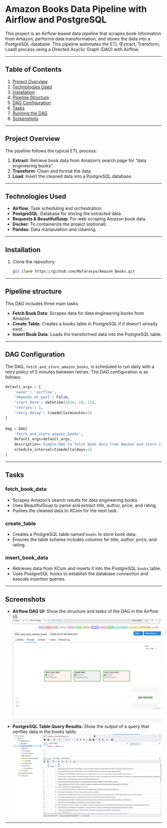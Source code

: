 # Amazon Books Data Pipeline with Airflow and PostgreSQL

This project is an Airflow-based data pipeline that scrapes book information from Amazon, performs data transformation, and stores the data into a PostgreSQL database. This pipeline automates the ETL (Extract, Transform, Load) process using a Directed Acyclic Graph (DAG) with Airflow.

---

## Table of Contents
1. [Project Overview](#project-overview)
2. [Technologies Used](#technologies-used)
3. [Installation](#installation)
4. [Pipeline Structure](#pipeline-structure)
5. [DAG Configuration](#dag-configuration)
6. [Tasks](#tasks)
7. [Running the DAG](#running-the-dag)
8. [Screenshots](#screenshots)

---

## Project Overview
The pipeline follows the typical ETL process:
1. **Extract**: Retrieve book data from Amazon’s search page for “data engineering books”.
2. **Transform**: Clean and format the data.
3. **Load**: Insert the cleaned data into a PostgreSQL database.

---

## Technologies Used
- **Airflow**: Task scheduling and orchestration.
- **PostgreSQL**: Database for storing the extracted data.
- **Requests & BeautifulSoup**: For web scraping Amazon book data.
- **Docker**: To containerize the project (optional).
- **Pandas**: Data manipulation and cleaning.

---

## Installation
1. Clone the repository:
   ```bash
   git clone https://github.com/Mafarasya/Amazon_Books.git

---

## Pipeline structure
This DAG includes three main tasks:

- **Fetch Book Data**: Scrapes data for data engineering books from Amazon.
- **Create Table**: Creates a books table in PostgreSQL if it doesn’t already exist.
- **Insert Book Data**: Loads the transformed data into the PostgreSQL table.
  
---

## DAG Configuration

The DAG, `fetch_and_store_amazon_books`, is scheduled to run daily with a retry policy of 5 minutes between retries. The DAG configuration is as follows:

```python
default_args = {
    'owner': 'airflow',
    'depends_on_past': False,
    'start_date': datetime(2024, 10, 12),
    'retries': 1,
    'retry_delay': timedelta(minutes=5)
}

dag = DAG(
    'fetch_and_store_amazon_books',
    default_args=default_args,
    description='Simple DAG to fetch book data from Amazon and store it in PostgreSQL',
    schedule_interval=timedelta(days=1)
)
```
---

## Tasks

### fetch_book_data

- Scrapes Amazon’s search results for data engineering books.
- Uses BeautifulSoup to parse and extract title, author, price, and rating.
- Pushes the cleaned data to XCom for the next task.

### create_table

- Creates a PostgreSQL table named `books` to store book data.
- Ensures the table schema includes columns for title, author, price, and rating.

### insert_book_data

- Retrieves data from XCom and inserts it into the PostgreSQL `books` table.
- Uses PostgreSQL hooks to establish the database connection and execute insertion queries.

---

## Screenshots

- **Airflow DAG UI:** Show the structure and tasks of the DAG in the Airflow UI.
![airflow result](airflow_dag_ui.jpeg)
- **PostgreSQL Table Query Results:** Show the output of a query that verifies data in the books table.
![postgres query results](postgres_query.jpeg)

---
